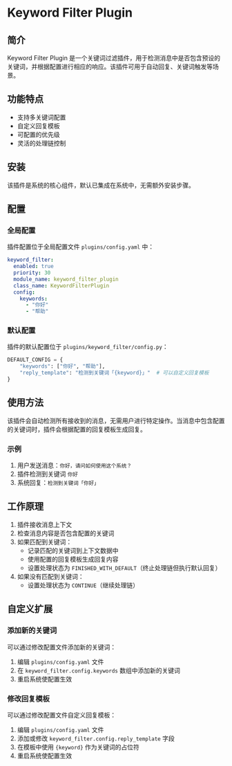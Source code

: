 # Keyword Filter Plugin

## 简介

Keyword Filter Plugin 是一个关键词过滤插件，用于检测消息中是否包含预设的关键词，并根据配置进行相应的响应。该插件可用于自动回复、关键词触发等场景。

## 功能特点

- 支持多关键词配置
- 自定义回复模板
- 可配置的优先级
- 灵活的处理链控制

## 安装

该插件是系统的核心组件，默认已集成在系统中，无需额外安装步骤。

## 配置

### 全局配置

插件配置位于全局配置文件 `plugins/config.yaml` 中：

```yaml
keyword_filter:
  enabled: true
  priority: 30
  module_name: keyword_filter_plugin
  class_name: KeywordFilterPlugin
  config:
    keywords:
      - "你好"
      - "帮助"
```

### 默认配置

插件的默认配置位于 `plugins/keyword_filter/config.py`：

```python
DEFAULT_CONFIG = {
    "keywords": ["你好", "帮助"],
    "reply_template": "检测到关键词「{keyword}」"  # 可以自定义回复模板
}
```

## 使用方法

该插件会自动检测所有接收到的消息，无需用户进行特定操作。当消息中包含配置的关键词时，插件会根据配置的回复模板生成回复。

### 示例

1. 用户发送消息：`你好，请问如何使用这个系统？`
2. 插件检测到关键词 `你好`
3. 系统回复：`检测到关键词「你好」`

## 工作原理

1. 插件接收消息上下文
2. 检查消息内容是否包含配置的关键词
3. 如果匹配到关键词：
   - 记录匹配的关键词到上下文数据中
   - 使用配置的回复模板生成回复内容
   - 设置处理状态为 `FINISHED_WITH_DEFAULT`（终止处理链但执行默认回复）
4. 如果没有匹配到关键词：
   - 设置处理状态为 `CONTINUE`（继续处理链）

## 自定义扩展

### 添加新的关键词

可以通过修改配置文件添加新的关键词：

1. 编辑 `plugins/config.yaml` 文件
2. 在 `keyword_filter.config.keywords` 数组中添加新的关键词
3. 重启系统使配置生效

### 修改回复模板

可以通过修改配置文件自定义回复模板：

1. 编辑 `plugins/config.yaml` 文件
2. 添加或修改 `keyword_filter.config.reply_template` 字段
3. 在模板中使用 `{keyword}` 作为关键词的占位符
4. 重启系统使配置生效
